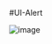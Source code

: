 #UI-Alert

![image](https://user-images.githubusercontent.com/59821534/224543062-f6b5fb11-1938-4bdf-a60a-7df4357d48eb.png)
